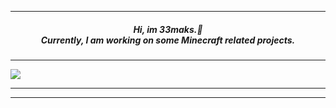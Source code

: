 
---

<h5 align="center">
Hi, im 33maks.👋 <br>
Currently, I am working on some Minecraft related projects. 
</h5>

---

<img src="https://github-readme-stats.vercel.app/api?username=33maks&theme=merko&show_icons=true)">

---

---
